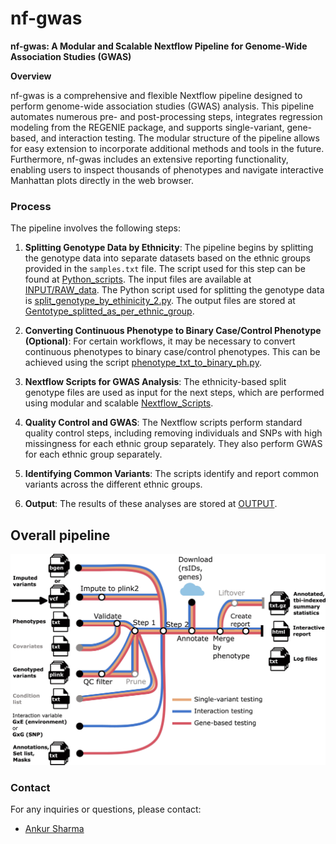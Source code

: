 # nf-gwas
**nf-gwas: A Modular and Scalable Nextflow Pipeline for Genome-Wide Association Studies (GWAS)**

**Overview**

nf-gwas is a comprehensive and flexible Nextflow pipeline designed to perform genome-wide association studies (GWAS) analysis. This pipeline automates numerous pre- and post-processing steps, integrates regression modeling from the REGENIE package, and supports single-variant, gene-based, and interaction testing. The modular structure of the pipeline allows for easy extension to incorporate additional methods and tools in the future. Furthermore, nf-gwas includes an extensive reporting functionality, enabling users to inspect thousands of phenotypes and navigate interactive Manhattan plots directly in the web browser.

### Process

The pipeline involves the following steps:

1. **Splitting Genotype Data by Ethnicity**:
   The pipeline begins by splitting the genotype data into separate datasets based on the ethnic groups provided in the `samples.txt` file. The script used for this step can be found at [Python_scripts](https://github.com/ankurgenomics/gwas_nf/blob/main/Python_scripts/README). The input files are available at [INPUT/RAW_data](https://github.com/ankurgenomics/gwas_nf/tree/c7c75fbb5578e83a4afa239becdf403c35ea006f/INPUT/RAW_data).
   The Python script used for splitting the genotype data is [split_genotype_by_ethinicity_2.py](https://github.com/ankurgenomics/gwas_nf/blob/c7c75fbb5578e83a4afa239becdf403c35ea006f/Python_scripts/split_genotype_by_ethinicity_2.py).
   The output files are stored at [Gentotype_splitted_as_per_ethnic_group](https://github.com/ankurgenomics/gwas_nf/tree/c7c75fbb5578e83a4afa239becdf403c35ea006f/INPUT/Gentotype_splitted_as_per_ethnic_group).

3. **Converting Continuous Phenotype to Binary Case/Control Phenotype (Optional)**:
   For certain workflows, it may be necessary to convert continuous phenotypes to binary case/control phenotypes. This can be achieved using the script [phenotype_txt_to_binary_ph.py](https://github.com/ankurgenomics/gwas_nf/blob/c7c75fbb5578e83a4afa239becdf403c35ea006f/Python_scripts/phenotype_txt_to_binary_ph.py).

4. **Nextflow Scripts for GWAS Analysis**:
   The ethnicity-based split genotype files are used as input for the next steps, which are performed using modular and scalable [Nextflow_Scripts](https://github.com/ankurgenomics/gwas_nf/tree/c7c75fbb5578e83a4afa239becdf403c35ea006f/Nextflow_Scripts).

5. **Quality Control and GWAS**:
   The Nextflow scripts perform standard quality control steps, including removing individuals and SNPs with high missingness for each ethnic group separately. They also perform GWAS for each ethnic group separately.

6. **Identifying Common Variants**:
   The scripts identify and report common variants across the different ethnic groups.

7. **Output**:
   The results of these analyses are stored at [OUTPUT](https://github.com/ankurgenomics/gwas_nf/tree/c7c75fbb5578e83a4afa239becdf403c35ea006f/OUTPUT).

## Overall pipeline

![image](https://github.com/ankurgenomics/gwas_nf/blob/main/Nextflow_Scripts/Pipeline_Final.jpg)

### Contact

For any inquiries or questions, please contact:

- [Ankur Sharma](mailto:ankur012@e.ntu.edu.sg)





